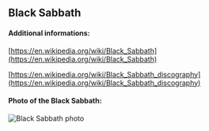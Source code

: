 ## Black Sabbath
#### Additional informations:
[https://en.wikipedia.org/wiki/Black_Sabbath](https://en.wikipedia.org/wiki/Black_Sabbath)

[https://en.wikipedia.org/wiki/Black_Sabbath_discography](https://en.wikipedia.org/wiki/Black_Sabbath_discography)

#### Photo of the Black Sabbath:
![Black Sabbath photo](https://upload.wikimedia.org/wikipedia/commons/thumb/4/42/Sabs.jpg/290px-Sabs.jpg)
